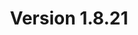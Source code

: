 ---
title: "Version 1.8.21"

version_number: "1.8.21"
version_code: "1821"
release_date: "2019-06-10"

packages:
  - type: mybb
    formats:
      - type: zip
        filesize: "2.12 MB"
        checksums:
          - type: md5
            value: b627adfc48c3415490e8ef2824c7aa23
          - type: sha1
            value: 3fd250b4dbd8019e17a5636094d30f44aba380e9
          - type: sha256
            value: e5e79c51dde3b1db28812b86f4a149d67d43966b182398bae3ba0b4891e82a04
          - type: sha512
            value: 344ff6d47b91e01db33e5e320dd621441b482c3299e0ed69017be161819a0edd7ec4e0b66a234795c4d29b9ac43c7fb24a50402b1e80e918f4726c39359eca15
        locations:
          - name: resources.mybb.com/downloads/
          - name: github.com/mybb/mybb/releases/

  - type: changed_files
    formats:
      - type: zip
        filesize: "0.94 MB"
        checksums:
          - type: md5
            value: 8583a293d5bdeb66efd13b23b488bd61
          - type: sha1
            value: 80ec305eb1a137f3e881d23df7f0d83e4b511a65
          - type: sha256
            value: d190c197e181983f8eccef77a547616f515d4500d7f92b8cc590ffa916f2e9bb
          - type: sha512
            value: 63205ecfff980de45423926084b8138d74b20352077bfe89bdec34763b5af74abc8f37a386c4c88b9b97cf245ac2b1a6dbd85aa3b3f6b0493f59fb6361df1e52
        locations:
          - name: resources.mybb.com/downloads/
          - name: github.com/mybb/mybb/releases/

upgrade_script_required: true
resolved_issues_number: "39"
resolved_issues_link: "https://github.com/mybb/mybb/issues?q=is%3Aissue%20is%3Aclosed%20label%3As%3Aresolved%20milestone%3A1.8.21"

comment: "This version includes updated jQuery and SCeditor, JSON Syndication format, improved PostgreSQL support, improved PHP >= 7.1 compatibility, improved search function reliability. **See [information on SCEditor-related theme updates](https://github.com/mybb/mybb/pull/3639#issuecomment-480689866).**

Note: The Full Package was [modified](https://github.com/mybb/mybb/tree/mybb_1821pl1) post-release to restore 2 incorrectly deleted empty files."

resolved_security_issues:
  - description: "Theme import stylesheet name RCE"
    severity: "high"
    cwe_id: "CWE-94"
    cwe_name: "Code Injection"
    cvss_score: "CVSS:3.1/PR:H"
    reported_by:
      - name: "Simon Scannell and Robin Peraglie"
        affiliation: "RIPS Technologies"
    references:
      - url: https://blog.ripstech.com/2019/mybb-stored-xss-to-rce/
        title: "MyBB <= 1.8.20: From Stored XSS to RCE"
        type: writeup
  - description: "Nested video MyCode persistent XSS"
    severity: "high"
    cwe_id: "CWE-79"
    cwe_name: "Cross-site Scripting"
    cwe_type: "persistent"
    cvss_score: "CVSS:3.1/PR:N"
    reported_by:
      - name: "Simon Scannell and Robin Peraglie"
        affiliation: "RIPS Technologies"
    references:
      - url: https://blog.ripstech.com/2019/mybb-stored-xss-to-rce/
        title: "MyBB <= 1.8.20: From Stored XSS to RCE"
        type: writeup
  - description: "Find Orphaned Attachments reflected XSS"
    severity: "medium"
    cwe_id: "CWE-79"
    cwe_name: "Cross-site Scripting"
    cwe_type: "reflected"
    cvss_score: "CVSS:3.1/PR:H"
    reported_by:
      - name: "Simon Scannell"
        affiliation: "RIPS Technologies"
  - description: "Post edit reflected XSS"
    severity: "medium"
    cwe_id: "CWE-79"
    cwe_name: "Cross-site Scripting"
    cwe_type: "reflected"
    cvss_score: "CVSS:3.1/PR:L"
    reported_by:
      - name: "[adm1nkyj](https://twitter.com/adm1nkyj1)"
        affiliation: "[ENKI](https://enki.co.kr/)"
  - description: "Private Messaging folders SQL injection"
    severity: "medium"
    cwe_id: "CWE-89"
    cwe_name: "SQL Injection"
    cvss_score: "CVSS:3.1/PR:L"
    reported_by:
      - name: "Alex"
        affiliation: "DiscoveryGC"
  - description: "Potential phar deserialization through Upload Path"
    severity: "low"
    cwe_id: "CWE-502"
    cwe_name: "Deserialization of Untrusted Data"
    cvss_score: "CVSS:3.1/PR:H"
    reported_by:
      - name: "Simon Scannell"
        affiliation: "RIPS Technologies"

changed_language_files_number: "21"

changed_files:
  - admin:
    - inc:
      - class_page.php
      - functions_themes.php
    - jscripts:
      - admincp.js
      - peeker.js
      - search.js
      - theme_properties.js
    - modules:
      - config:
        - plugins.php
        - profile_fields.php
        - questions.php
        - report_reasons.php
        - settings.php
      - forum:
        - attachments.php
        - management.php
      - style:
        - templates.php
        - themes.php
      - tools:
        - recount_rebuild.php
      - user:
        - awaiting_activation.php
        - banning.php
        - mass_mail.php
        - users.php
  - inc:
    - datahandlers:
      - post.php
    - functions_calendar.php
    - languages:
      - english:
        - admin:
          - config_attachment_types.lang.php
          - config_mod_tools.lang.php
          - config_questions.lang.php
          - forum_attachments.lang.php
          - forum_management.lang.php
          - global.lang.php
          - config_settings.lang.php
          - style_themes.lang.php
          - tools_file_verification.lang.php
          - tools_recount_rebuild.lang.php
          - tools_system_health.lang.php
          - user_groups.lang.php
          - user_mass_mail.lang.php
          - user_users.lang.php
        - messages.lang.php
        - showthread.lang.php
        - global.lang.php
        - misc.lang.php
        - stats.lang.php
        - usercp.lang.php
        - warnings.lang.php
      - english.php
    - functions_upload.php
    - class_core.php
    - class_stopforumspamchecker.php
    - db_base.php
    - db_mysql.php
    - functions_search.php
    - class_datacache.php
    - db_mysqli.php
    - class_feedgeneration.php
    - class_parser.php
    - db_pgsql.php
    - db_sqlite.php
    - functions_post.php
  - install:
    - resources:
      - mybb_theme.xml
      - output.php
      - upgrade12.php
      - upgrade13.php
      - upgrade17.php
      - upgrade30.php
      - upgrade35.php
      - upgrade48.php
  - jscripts:
    - question.js
    - sceditor:
      - formats:
        - bbcode.js
        - index.html
        - xhtml.js
      - icons:
        - index.html
        - material.js
        - monocons.js
      - plugins:
        - format.js
        - undo.js
        - index.html
      - styles:
        - index.html
        - jquery.sceditor.default.css
        - jquery.sceditor.modern.css
        - jquery.sceditor.office-toolbar.css
        - jquery.sceditor.office.css
        - jquery.sceditor.square.css
        - jquery.sceditor.mybb.css
      - jquery.sceditor.bbcode.min.js
      - jquery.sceditor.min.js
      - jquery.sceditor.xhtml.min.js
      - themes:
        - content:
          - default.min.css
        - default.css
        - defaultdark.css
        - famfamfam.png
        - index.html
        - modern.css
        - mybb.css
        - office-toolbar.css
        - office.css
        - php.png
        - square.css
        - video.png
      - sceditor.min.js
    - rating.js
    - bbcodes_sceditor.js
    - post.js
    - captcha.js
    - inline_edit.js
    - inline_moderation.js
    - inline_reports.js
    - jquery.js
    - jquery.plugins.js
    - jquery.plugins.min.js
    - general.js
    - thread.js
    - usercp.js
    - validate:
      - additional-methods.min.js
      - jquery.validate.min.js
  - editpost.php
  - global.php
  - index.php
  - member.php
  - misc.php
  - modcp.php
  - newreply.php
  - newthread.php
  - private.php
  - syndication.php
  - usercp.php
  - xmlhttp.php

removed_files:
  - inc:
    - config.default.php
    - settings.php
  - jscripts:
    - sceditor:
      - editor_plugins:
        - bbcode.js
        - format.js
        - index.html
        - undo.js
        - xhtml.js
      - editor_themes:
        - emoticons:
          - alien.png
          - angel.png
          - angry.png
          - blink.png
          - blush.png
          - cheerful.png
          - cool.png
          - credits.txt
          - cwy.png
          - devil.png
          - dizzy.png
          - ermm.png
          - face.png
          - getlost.png
          - grin.png
          - happy.png
          - heart.png
          - kissing.png
          - laughing.png
          - ninja.png
          - pinch.png
          - pouty.png
          - sad.png
          - shocked.png
          - sick.png
          - sideways.png
          - silly.png
          - sleeping.png
          - smile.png
          - tongue.png
          - unsure.png
          - w00t.png
          - wassat.png
          - whistling.png
          - wink.png
          - wub.png
        - default.css
        - buttons.css
        - famfamfam.png
        - index.html
        - monocons:
          - monocons.eot
          - monocons.ttf
        - modern.css
        - monocons.css
        - mybb.css
        - office-toolbar.css
        - office.css
        - php.png
        - square.css
        - video.png
      - textarea_styles:
        - jquery.sceditor.modern.css
        - jquery.sceditor.buttons.css
        - jquery.sceditor.default.css
        - jquery.sceditor.monocons.css
        - jquery.sceditor.mybb.css
        - jquery.sceditor.office-toolbar.css
        - jquery.sceditor.office.css
        - jquery.sceditor.square.css
      - jquery.sceditor.default.min.css

changed_templates:
  - codebuttons
  - forumdisplay
  - forumdisplay_inlinemoderation
  - forumdisplay_threadlist_rating
  - forumjump_advanced
  - global_dst_detection
  - header_welcomeblock_member
  - header_welcomeblock_member_buddy
  - member_lostpw
  - member_register
  - member_register_question
  - member_register_regimage
  - memberlist
  - memberlist_search
  - misc_syndication
  - modcp_reports
  - multipage_jump_page
  - polls_editpoll
  - polls_newpoll
  - post_captcha
  - post_captcha_recaptcha_invisible
  - post_javascript
  - private_send
  - report
  - search_results_posts_inlinemoderation
  - search_results_threads_inlinemoderation
  - showthread
  - showthread_inlinemoderation
  - showthread_ratethread
  - usercp_editlists

---